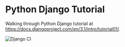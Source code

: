 # Python Django Tutorial

Walking through Python Django tutorial at https://docs.djangoproject.com/en/3.1/intro/tutorial01/.

![Django CI](https://github.com/mikaukora/django-tutorial/workflows/Django%20CI/badge.svg)
